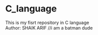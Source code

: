 # C_language
This is my fisrt repository in C language
<br>
Author: SHAIK ARIF
//i am a batman dude
<br>